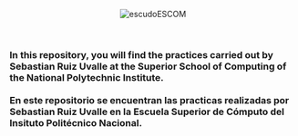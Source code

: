 <center>

![escudoESCOM](https://github.com/4phr0d1t3/Escuela-Superior-de-Computo/assets/64220877/3b9f0447-18cc-4577-965b-f8d8ae9086c8)

</center>
<br>
<h3>
	In this repository, you will find the practices carried out by Sebastian Ruiz Uvalle at the Superior School of Computing of the National Polytechnic Institute.
	<br><br>
	En este repositorio se encuentran las practicas realizadas por Sebastian Ruiz Uvalle en la Escuela Superior de Cómputo del Insituto Politécnico Nacional.
</h3>
